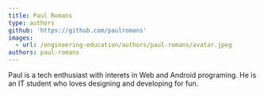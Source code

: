 ```yaml
---
title: Paul Romans
type: authors
github: 'https://github.com/paulromans'
images:
  - url: /engineering-education/authors/paul-romans/avatar.jpeg
authors: paul-romans
---
```

Paul is a tech enthusiast with interets in Web and Android programing. He is an IT student who loves designing and developing for fun.
